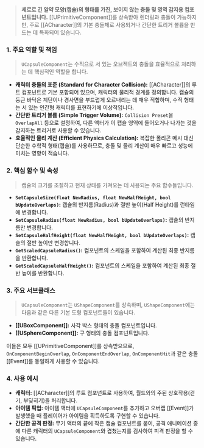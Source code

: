 > **세로로 긴 알약 모양(캡슐)의 형태를 가진, 보이지 않는 충돌 및 영역 감지용 컴포넌트입니다.** [[UPrimitiveComponent]]를 상속받아 렌더링과 충돌이 가능하지만, 주로 [[ACharacter]]의 기본 충돌체로 사용되거나 간단한 트리거 볼륨을 만드는 데 특화되어 있습니다.

### **1. 주요 역할 및 책임**
> `UCapsuleComponent`는 수직으로 서 있는 오브젝트의 충돌을 효율적으로 처리하는 데 핵심적인 역할을 합니다.
* **캐릭터 충돌의 표준 (Standard for Character Collision):**
    [[ACharacter]]의 루트 컴포넌트로 기본 포함되어 있으며, 캐릭터의 물리적 경계를 정의합니다. 캡슐의 둥근 바닥은 계단이나 경사면을 부드럽게 오르내리는 데 매우 적합하며, 수직 형태는 서 있는 인간형 캐릭터를 표현하기에 이상적입니다.
* **간단한 트리거 볼륨 (Simple Trigger Volume):**
    `Collision Preset`을 `OverlapAll` 등으로 설정하여, 다른 액터가 이 캡슐 영역에 들어오거나 나가는 것을 감지하는 트리거로 사용할 수 있습니다.
* **효율적인 물리 계산 (Efficient Physics Calculation):**
    복잡한 폴리곤 메시 대신 단순한 수학적 형태(캡슐)를 사용하므로, 충돌 및 물리 계산이 매우 빠르고 성능에 미치는 영향이 적습니다.

### **2. 핵심 함수 및 속성**
> 캡슐의 크기를 조절하고 현재 상태를 가져오는 데 사용되는 주요 함수들입니다.
* **`SetCapsuleSize(float NewRadius, float NewHalfHeight, bool bUpdateOverlaps)`:**
    캡슐의 반지름(Radius)과 절반 높이(Half Height)를 런타임에 변경합니다.
* **`SetCapsuleRadius(float NewRadius, bool bUpdateOverlaps)`:**
    캡슐의 반지름만 변경합니다.
* **`SetCapsuleHalfHeight(float NewHalfHeight, bool bUpdateOverlaps)`:**
    캡슐의 절반 높이만 변경합니다.
* **`GetScaledCapsuleRadius()`:**
    컴포넌트의 스케일을 포함하여 계산된 최종 반지름을 반환합니다.
* **`GetScaledCapsuleHalfHeight()`:**
    컴포넌트의 스케일을 포함하여 계산된 최종 절반 높이를 반환합니다.

### **3. 주요 서브클래스**
> `UCapsuleComponent`는 `UShapeComponent`를 상속하며, `UShapeComponent`에는 다음과 같은 다른 기본 도형 컴포넌트들이 있습니다.
* **[[UBoxComponent]]:** 사각 박스 형태의 충돌 컴포넌트입니다.
* **[[USphereComponent]]:** 구 형태의 충돌 컴포넌트입니다.

이들은 모두 [[UPrimitiveComponent]]를 상속받으므로, `OnComponentBeginOverlap`, `OnComponentEndOverlap`, `OnComponentHit`과 같은 충돌 [[Event]]를 동일하게 사용할 수 있습니다.

### **4. 사용 예시**
* **캐릭터:** [[ACharacter]]의 루트 컴포넌트로 사용하여, 월드와의 주된 상호작용(걷기, 부딪히기)을 처리합니다.
* **아이템 픽업:** 아이템 액터에 `UCapsuleComponent`를 추가하고 오버랩 [[Event]]가 발생했을 때 플레이어가 아이템을 획득하도록 구현할 수 있습니다.
* **간단한 공격 판정:** 무기 액터의 끝에 작은 캡슐 컴포넌트를 붙여, 공격 애니메이션 중에 다른 캐릭터의 `UCapsuleComponent`와 겹쳤는지를 검사하여 피격 판정을 할 수 있습니다.